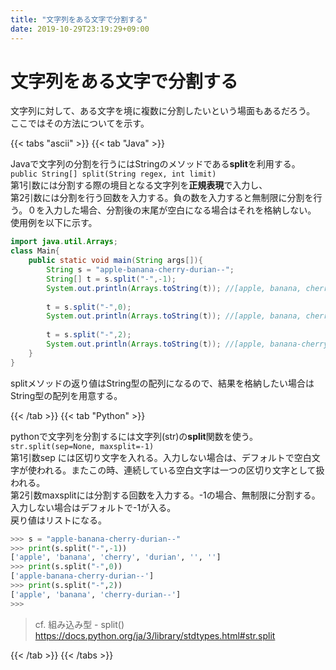```yaml
---
title: "文字列をある文字で分割する"
date: 2019-10-29T23:19:29+09:00
---
```


# 文字列をある文字で分割する

文字列に対して、ある文字を境に複数に分割したいという場面もあるだろう。
ここではその方法についてを示す。

{{< tabs "ascii" >}}
{{< tab "Java" >}}

Javaで文字列の分割を行うにはStringのメソッドである**split**を利用する。  
`public String[] split(String regex, int limit)`  
第1引数には分割する際の境目となる文字列を**正規表現**で入力し、  
第2引数には分割を行う回数を入力する。負の数を入力すると無制限に分割を行う。０を入力した場合、分割後の末尾が空白になる場合はそれを格納しない。  
使用例を以下に示す。

```java
import java.util.Arrays;
class Main{
    public static void main(String args[]){
        String s = "apple-banana-cherry-durian--";
        String[] t = s.split("-",-1);
        System.out.println(Arrays.toString(t)); //[apple, banana, cherry, durian, , ]
  
        t = s.split("-",0);
        System.out.println(Arrays.toString(t)); //[apple, banana, cherry, durian]
  
        t = s.split("-",2);
        System.out.println(Arrays.toString(t)); //[apple, banana-cherry-durian--]
    }
}
```

splitメソッドの返り値はString型の配列になるので、結果を格納したい場合はString型の配列を用意する。

{{< /tab >}}
{{< tab "Python" >}}

pythonで文字列を分割するには文字列(str)の**split**関数を使う。   
`str.split(sep=None, maxsplit=-1)`   
第1引数sep には区切り文字を入れる。入力しない場合は、デフォルトで空白文字が使われる。またこの時、連続している空白文字は一つの区切り文字として扱われる。  
第2引数maxsplitには分割する回数を入力する。-1の場合、無制限に分割する。入力しない場合はデフォルトで-1が入る。  
戻り値はリストになる。

```python
>>> s = "apple-banana-cherry-durian--"
>>> print(s.split("-",-1))
['apple', 'banana', 'cherry', 'durian', '', '']
>>> print(s.split("-",0))
['apple-banana-cherry-durian--']
>>> print(s.split("-",2))
['apple', 'banana', 'cherry-durian--']
>>>
```

> cf. 組み込み型 - split() 
> https://docs.python.org/ja/3/library/stdtypes.html#str.split

{{< /tab >}}
{{< /tabs >}}

